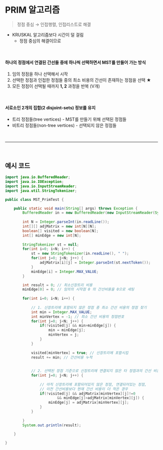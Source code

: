 # PRIM 알고리즘

> 정점 중심 → 인접행렬, 인접리스트로 해결

* KRUSKAL 알고리즘보다 시간이 덜 걸림
  * 정점 중심의 해결이므로

<br>

#### 하나의 정점에서 연결된 간선들 중에 하나씩 선택하면서 MST를 만들어 가는 방식

1. 임의 정점을 하나 선택해서 시작
2. 선택한 정점과 인접한 정점들 중의 최소 비용의 간선이 존재하는 정점을 선택 ★
3. 모든 정점이 선택될 때까지 **1, 2** 과정을 반복 (V개)

<br>

#### 서로소인 2개의 집합(2 disjoint-sets) 정보를 유지

* 트리 정점들(tree vertices) - MST를 만들기 위해 선택된 정점들
* 비트리 정점들(non-tree vertices) - 선택되지 않은 정점들

<br>

---

<br>

## 예시 코드

```java
import java.io.BufferedReader;
import java.io.IOException;
import java.io.InputStreamReader;
import java.util.StringTokenizer;

public class MST_PrimTest {

	public static void main(String[] args) throws Exception {
		BufferedReader in = new BufferedReader(new InputStreamReader(System.in));
		
		int N = Integer.parseInt(in.readLine());
		int[][] adjMatrix = new int[N][N];
		boolean[] visited = new boolean[N];
		int[] minEdge = new int[N];
		
		StringTokenizer st = null;
		for(int i=0; i<N; i++) {
			st = new StringTokenizer(in.readLine(), " ");
			for(int j=0; j<N; j++) {
				adjMatrix[i][j] = Integer.parseInt(st.nextToken());
			}
			minEdge[i] = Integer.MAX_VALUE;
		}

		int result = 0; // 최소신장트리 비용
		minEdge[0] = 0; // 임의의 시작점 0 의 간선비용을 0으로 세팅
		
		for(int i=0; i<N; i++) {
			
			// 1. 신장트리에 포함되지 않은 정점 중 최소 간선 비용의 정점 찾기
			int min = Integer.MAX_VALUE;
			int minVertex = -1; // 최소 간선 비용의 정점번호
			for(int j=0; j<N; j++) {
				if(!visited[j] && min>minEdge[j]) {
					min = minEdge[j];
					minVertex = j;
				}
			}
			
			visited[minVertex] = true; // 신장트리에 포함시킴
			result += min; // 간선비용 누적
			
			
			// 2. 선택된 정점 기준으로 신장트리에 연결되지 않은 타 정점과의 간선 비용 최소로 업데이트
			for(int j=0; j<N; j++) {
				
				// 아직 신장트리에 포함되어있지 않은 정점, 연결되어있는 정점, 
				// 이전 간선비용보다 현재 간선 비용이 더 적은 경우
				if(!visited[j] && adjMatrix[minVertex][j]!=0 
						&& minEdge[j]>adjMatrix[minVertex][j]) {
					minEdge[j] = adjMatrix[minVertex][j];
				}
			}
			
		}
		System.out.println(result);
		
	}

}

```


